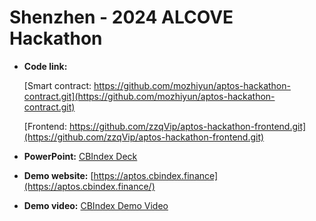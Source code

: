 # Shenzhen - 2024 ALCOVE Hackathon

- **Code link:**

  [Smart contract: https://github.com/mozhiyun/aptos-hackathon-contract.git](https://github.com/mozhiyun/aptos-hackathon-contract.git)

  [Frontend: https://github.com/zzqVip/aptos-hackathon-frontend.git](https://github.com/zzqVip/aptos-hackathon-frontend.git)

- **PowerPoint:** [CBIndex Deck](https://docsend.com/view/xage4w9h4pxtghck)
- **Demo website:** [https://aptos.cbindex.finance](https://aptos.cbindex.finance/)
- **Demo video:** [CBIndex Demo Video](https://docsend.com/view/h8xvntse8z6atqiq)
